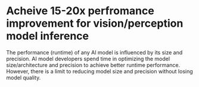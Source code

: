# Acheive 15-20x perfromance improvement for vision/perception model inference
The performance (runtime) of any AI model is influenced by its size and precision.  AI model developers spend time in optimizing the model size/architecture and precision to achieve better runtime performance. However, there is a limit to reducing model size and precision without losing model quality. 
